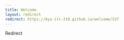 ```yaml
---
title: Welcome
layout: redirect
redirect: https://byu-itc-210.github.io/welcome/S37
---
```

Redirect